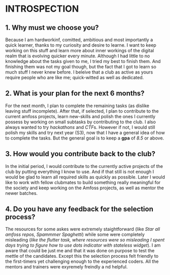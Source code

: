 # **INTROSPECTION**


## 1. Why must we choose you?

Because I am hardworkinf, comitted, ambitious and most importantly a quick learner, thanks to my curiosity and desire to learne. I want to keep working on this stuff and learn more about inner workings of the digital realm that is evolving quicker every minute. Although I had little to no knowledge about the tasks given to me, I tried my best to finish them. And finishing them was not my goal though, but the fact that I got to learn so much stuff I never knew before. I beleive that a club as active as yours require people who are like me; quick-witted as well as dedicated.


## 2. What is your plan for the next 6 months?

For the next month, I plan to complete the remaining tasks (as  dislike leaving stuff incomplete). After that, if selected, I plan to contribute to the current amfoss projects, learn new-skills and polish the ones I currently possess by working on small subtasks by contributing to the club. I also always wanted to try *hackathons* and *CTF*s. However if not, I would still polish my skills and try next year (S3), now that I have a general idea of how to complete the tasks. But the general goal is to keep a **gpa** of *8.5* or above.


## 3. How would you contribute back to the club? 

In the initial period, I would contribute to the currently active projects of the club by putting everything I know to use. And if that still is not enough I would be glad to learn all required skills as quickly as possible. Later I would like to work with fellow clubmates to build something really meaningful for the society and keep working on the Amfoss projects, as well as mentor the newer batches.


## 4. Do you have any feedback for the selection process?

The resources for some askes were extremely staightforward (like *Star all amfoss repos, Spammmer Spaghetti*) while some were completely misleading (*like the flutter task, where resources were so misleading I spent days trying to figure how to use dots indicator with stateless widget*). I am aware that could be just me and that it was done on purpose to test the mettle of the candidates. Except this the selection process felt friendly to the first-timers yet challenging enough to the experienced coders. All the mentors and trainers were exyremely freindly a nd helpful.




